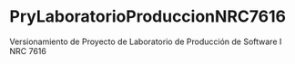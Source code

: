 # PryLaboratorioProduccionNRC7616
Versionamiento de Proyecto de Laboratorio de Producción de Software I NRC 7616

